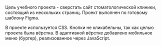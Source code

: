 Цель учебного проекта - сверстать сайт стоматологической клиники, состоящий из нескольких страниц.
Проект выполнен по готовому шаблону Figma.

В проекте используется CSS. Кнопки не кликабельны, так как целью проекта была вёрстка. В адаптивной вёрстке добавлено мобильное меню (бургер), реализованное через JavaScript.
